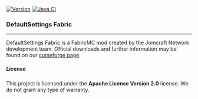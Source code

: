 [![Version](https://badgen.net/https/apiv3.jomcraft.net/product/defaultsettings%3Fendpoint%3Dfabric?cache=3600)](https://github.com/Jomcraft-Network/DefaultSettings) [![Java CI](https://github.com/Jomcraft-Network/DefaultSettings-Fabric/actions/workflows/build.yml/badge.svg?branch=1.18.x)](https://github.com/Jomcraft-Network/DefaultSettings-Fabric/actions/workflows/build.yml)

### DefaultSettings Fabric

---

DefaultSettings Fabric is a FabricMC mod created by the Jomcraft Network development team. Official downloads and further information may be found on our [curseforge page](https://www.curseforge.com/minecraft/mc-mods/defaultsettings-fabric).

##### License

This project is licensed under the **Apache License Version 2.0** license. We do not grant any type of warranty.
